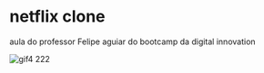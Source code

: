  # netflix clone  
aula do professor Felipe aguiar do bootcamp da digital innovation




![gif4](https://user-images.githubusercontent.com/86753688/153788298-f6337e53-65de-4726-8724-348d2b9a2c28.gif)
222
